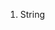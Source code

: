 <!--
 * @Author: Liao Ying
 * @Date: 2020-01-11 23:29:18
 * @LastEditTime : 2020-01-12 00:36:46
 * @LastEditors  : Please set LastEditors
 * @Description: In User Settings Edit
 * @FilePath: \beixiang_ly\LY_Restart\dayTask\20200111\readme.md
 -->
  1. String